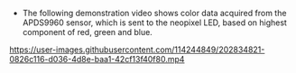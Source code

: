 - The following demonstration video shows color data acquired from the APDS9960 sensor, which is sent to the neopixel LED, based on highest component of red, green and blue.




https://user-images.githubusercontent.com/114244849/202834821-0826c116-d036-4d8e-baa1-42cf13f40f80.mp4

